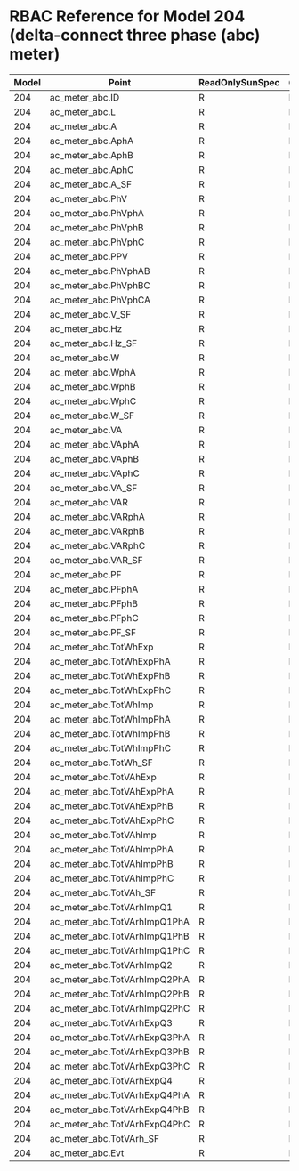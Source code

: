 # RBAC Reference for Model 204 (delta-connect three phase (abc) meter)

| Model | Point | ReadOnlySunSpec | GridServiceSunSpec | NetworkAdministratorSunSpec | SuperAdministratorSpec | 
|-------|-------|------------------|---------------------|------------------|--------------------|
| 204 | ac_meter_abc.ID | R | R | R | R |
| 204 | ac_meter_abc.L | R | R | R | R |
| 204 | ac_meter_abc.A | R | R | R | R |
| 204 | ac_meter_abc.AphA | R | R | R | R |
| 204 | ac_meter_abc.AphB | R | R | R | R |
| 204 | ac_meter_abc.AphC | R | R | R | R |
| 204 | ac_meter_abc.A_SF | R | R | R | R |
| 204 | ac_meter_abc.PhV | R | R | R | R |
| 204 | ac_meter_abc.PhVphA | R | R | R | R |
| 204 | ac_meter_abc.PhVphB | R | R | R | R |
| 204 | ac_meter_abc.PhVphC | R | R | R | R |
| 204 | ac_meter_abc.PPV | R | R | R | R |
| 204 | ac_meter_abc.PhVphAB | R | R | R | R |
| 204 | ac_meter_abc.PhVphBC | R | R | R | R |
| 204 | ac_meter_abc.PhVphCA | R | R | R | R |
| 204 | ac_meter_abc.V_SF | R | R | R | R |
| 204 | ac_meter_abc.Hz | R | R | R | R |
| 204 | ac_meter_abc.Hz_SF | R | R | R | R |
| 204 | ac_meter_abc.W | R | R | R | R |
| 204 | ac_meter_abc.WphA | R | R | R | R |
| 204 | ac_meter_abc.WphB | R | R | R | R |
| 204 | ac_meter_abc.WphC | R | R | R | R |
| 204 | ac_meter_abc.W_SF | R | R | R | R |
| 204 | ac_meter_abc.VA | R | R | R | R |
| 204 | ac_meter_abc.VAphA | R | R | R | R |
| 204 | ac_meter_abc.VAphB | R | R | R | R |
| 204 | ac_meter_abc.VAphC | R | R | R | R |
| 204 | ac_meter_abc.VA_SF | R | R | R | R |
| 204 | ac_meter_abc.VAR | R | R | R | R |
| 204 | ac_meter_abc.VARphA | R | R | R | R |
| 204 | ac_meter_abc.VARphB | R | R | R | R |
| 204 | ac_meter_abc.VARphC | R | R | R | R |
| 204 | ac_meter_abc.VAR_SF | R | R | R | R |
| 204 | ac_meter_abc.PF | R | R | R | R |
| 204 | ac_meter_abc.PFphA | R | R | R | R |
| 204 | ac_meter_abc.PFphB | R | R | R | R |
| 204 | ac_meter_abc.PFphC | R | R | R | R |
| 204 | ac_meter_abc.PF_SF | R | R | R | R |
| 204 | ac_meter_abc.TotWhExp | R | R | R | R |
| 204 | ac_meter_abc.TotWhExpPhA | R | R | R | R |
| 204 | ac_meter_abc.TotWhExpPhB | R | R | R | R |
| 204 | ac_meter_abc.TotWhExpPhC | R | R | R | R |
| 204 | ac_meter_abc.TotWhImp | R | R | R | R |
| 204 | ac_meter_abc.TotWhImpPhA | R | R | R | R |
| 204 | ac_meter_abc.TotWhImpPhB | R | R | R | R |
| 204 | ac_meter_abc.TotWhImpPhC | R | R | R | R |
| 204 | ac_meter_abc.TotWh_SF | R | R | R | R |
| 204 | ac_meter_abc.TotVAhExp | R | R | R | R |
| 204 | ac_meter_abc.TotVAhExpPhA | R | R | R | R |
| 204 | ac_meter_abc.TotVAhExpPhB | R | R | R | R |
| 204 | ac_meter_abc.TotVAhExpPhC | R | R | R | R |
| 204 | ac_meter_abc.TotVAhImp | R | R | R | R |
| 204 | ac_meter_abc.TotVAhImpPhA | R | R | R | R |
| 204 | ac_meter_abc.TotVAhImpPhB | R | R | R | R |
| 204 | ac_meter_abc.TotVAhImpPhC | R | R | R | R |
| 204 | ac_meter_abc.TotVAh_SF | R | R | R | R |
| 204 | ac_meter_abc.TotVArhImpQ1 | R | R | R | R |
| 204 | ac_meter_abc.TotVArhImpQ1PhA | R | R | R | R |
| 204 | ac_meter_abc.TotVArhImpQ1PhB | R | R | R | R |
| 204 | ac_meter_abc.TotVArhImpQ1PhC | R | R | R | R |
| 204 | ac_meter_abc.TotVArhImpQ2 | R | R | R | R |
| 204 | ac_meter_abc.TotVArhImpQ2PhA | R | R | R | R |
| 204 | ac_meter_abc.TotVArhImpQ2PhB | R | R | R | R |
| 204 | ac_meter_abc.TotVArhImpQ2PhC | R | R | R | R |
| 204 | ac_meter_abc.TotVArhExpQ3 | R | R | R | R |
| 204 | ac_meter_abc.TotVArhExpQ3PhA | R | R | R | R |
| 204 | ac_meter_abc.TotVArhExpQ3PhB | R | R | R | R |
| 204 | ac_meter_abc.TotVArhExpQ3PhC | R | R | R | R |
| 204 | ac_meter_abc.TotVArhExpQ4 | R | R | R | R |
| 204 | ac_meter_abc.TotVArhExpQ4PhA | R | R | R | R |
| 204 | ac_meter_abc.TotVArhExpQ4PhB | R | R | R | R |
| 204 | ac_meter_abc.TotVArhExpQ4PhC | R | R | R | R |
| 204 | ac_meter_abc.TotVArh_SF | R | R | R | R |
| 204 | ac_meter_abc.Evt | R | R | R | R |
